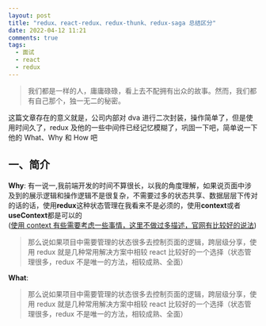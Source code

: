 ```yaml
---
layout: post
title: "redux、react-redux、redux-thunk、redux-saga 总结区分"
date: 2022-04-12 11:21
comments: true
tags:
  - 面试
  - react
  - redux
---
```


> 我们都是一样的人，庸庸碌碌，看上去不配拥有出众的故事。然而，我们都有自己那个，独一无二的秘密。

<!-- more -->

这篇文章存在的意义就是，公司内部对 dva 进行二次封装，操作简单了，但是使用时间久了，redux 及他的一些中间件已经记忆模糊了，巩固一下吧，简单说一下他的 What、Why 和 How 吧

## **一、简介**

**Why**: 有一说一,我前端开发的时间不算很长，以我的角度理解，如果说页面中涉及到的展示逻辑和操作逻辑不是很复杂，不需要过多的状态共享、数据层层下传对的话的话，使用**redux**这种状态管理在我看来不是必须的，使用**context**或者**useContext**都是可以的  
([使用 context 有些需要考虑一些事情，这里不做过多描述，官网有比较好的说法](https://zh-hans.reactjs.org/docs/context.html))

> 那么说如果项目中需要管理的状态很多去控制页面的逻辑，跨层级分享，使用 redux 就是几种常用解决方案中相较 react 比较好的一个选择（状态管理很多，redux 不是唯一的方法，相较成熟、全面）

**What**:

> 那么说如果项目中需要管理的状态很多去控制页面的逻辑，跨层级分享，使用 redux 就是几种常用解决方案中相较 react 比较好的一个选择（状态管理很多，redux 不是唯一的方法，相较成熟、全面）
